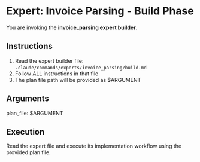 # Expert: Invoice Parsing - Build Phase

You are invoking the **invoice_parsing expert builder**.

## Instructions

1. Read the expert builder file: `.claude/commands/experts/invoice_parsing/build.md`
2. Follow ALL instructions in that file
3. The plan file path will be provided as $ARGUMENT

## Arguments

plan_file: $ARGUMENT

## Execution

Read the expert file and execute its implementation workflow using the provided plan file.
